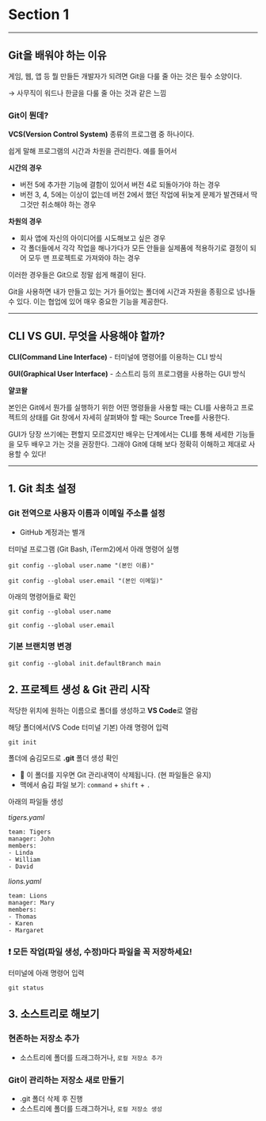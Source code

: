 # Section 1

---

## Git을 배워야 하는 이유

게임, 웹, 앱 등 뭘 만들든 개발자가 되려면 Git을 다룰 줄 아는 것은 필수 소양이다.

→ 사무직이 워드나 한글을 다룰 줄 아는 것과 같은 느낌

### Git이 뭔데?

**VCS(Version Control System)** 종류의 프로그램 중 하나이다.

쉽게 말해 프로그램의 시간과 차원을 관리한다. 예를 들어서

**시간의 경우**

- 버전 5에 추가한 기능에 결함이 있어서 버전 4로 되돌아가야 하는 경우
- 버전 3, 4, 5에는 이상이 없는데 버전 2에서 했던 작업에 뒤늦게 문제가 발견돼서 딱 그것만 취소해야 하는 경우

**차원의 경우**

- 회사 앱에 자신의 아이디어를 시도해보고 싶은 경우
- 각 폴더들에서 각각 작업을 해나가다가 모든 안들을 실제품에 적용하기로 결정이 되어 모두 맨 프로젝트로 가져와야 하는 경우

이러한 경우들은 Git으로 정말 쉽게 해결이 된다. 

Git을 사용하면 내가 만들고 있는 거가 들어있는 폴더에 시간과 자원을 종횡으로 넘나들 수 있다. 이는 협업에 있어 매우 중요한 기능을 제공한다.

---

## CLI VS GUI. 무엇을 사용해야 할까?

**CLI(Command Line Interface)** - 터미널에 명령어를 이용하는 CLI 방식

**GUI(Graphical User Interface)** - 소스트리 등의 프로그램을 사용하는 GUI 방식

**얄코왈**

본인은 Git에서 뭔가를 실행하기 위한 어떤 명령들을 사용할 때는 CLI를 사용하고 프로젝트의 상태를 Git 창에서 자세히 살펴봐야 할 때는 Source Tree를 사용한다.

GUI가 당장 쓰기에는 편할지 모르겠지만 배우는 단계에서는 CLI를 통해 세세한 기능들을 모두 배우고 가는 것을 권장한다. 그래야 Git에 대해 보다 정확히 이해하고 제대로 사용할 수 있다!

---

## **1. Git 최초 설정**

### **Git 전역으로 사용자 이름과 이메일 주소를 설정**

- GitHub 계정과는 별개

터미널 프로그램 (Git Bash, iTerm2)에서 아래 명령어 실행

`git config --global user.name "(본인 이름)"`

`git config --global user.email "(본인 이메일)"`

아래의 명령어들로 확인

`git config --global user.name`

`git config --global user.email`

### **기본 브랜치명 변경**

`git config --global init.defaultBranch main`

## **2. 프로젝트 생성 & Git 관리 시작**

적당한 위치에 원하는 이름으로 폴더를 생성하고 **VS Code**로 열람

해당 폴더에서(VS Code 터미널 기본) 아래 명령어 입력

`git init`

폴더에 숨김모드로 **.git** 폴더 생성 확인

- 🛑 이 폴더를 지우면 Git 관리내역이 삭제됩니다. (현 파일들은 유지)
- 맥에서 숨김 파일 보기: `command` + `shift` + `.`

아래의 파일들 생성

*tigers.yaml*

```
team: Tigers
manager: John
members:
- Linda
- William
- David
```

*lions.yaml*

```
team: Lions
manager: Mary
members:
- Thomas
- Karen
- Margaret
```

### **❗️ 모든 작업(파일 생성, 수정)마다 파일을 꼭 저장하세요!**

터미널에 아래 명령어 입력

`git status`

## **3. 소스트리로 해보기**

### **현존하는 저장소 추가**

- 소스트리에 폴더를 드래그하거나, `로컬 저장소 추가`

### **Git이 관리하는 저장소 새로 만들기**

- .git 폴더 삭제 후 진행
- 소스트리에 폴더를 드래그하거나, `로컬 저장소 생성`